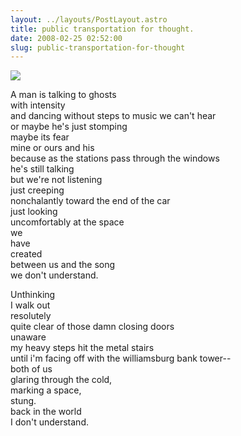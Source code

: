 ```yaml
---
layout: ../layouts/PostLayout.astro
title: public transportation for thought.
date: 2008-02-25 02:52:00
slug: public-transportation-for-thought
---
```


[![](http://members.shaw.ca/saugus/subway.jpg)](http://members.shaw.ca/saugus/subway.jpg)  
  
  
  
  
  
  
  
  
  
  
  
  
  
  
  
  
A man is talking to ghosts  
with intensity  
and dancing without steps to music we can't hear  
or maybe he's just stomping  
maybe its fear  
mine or ours and his  
because as the stations pass through the windows  
he's still talking  
but we're not listening  
just creeping  
nonchalantly toward the end of the car  
just looking  
uncomfortably at the space  
we  
have  
created  
between us and the song  
we don't understand.  
  
Unthinking  
I walk out  
resolutely  
quite clear of those damn closing doors  
unaware  
my heavy steps hit the metal stairs  
until i'm facing off with the williamsburg bank tower--  
both of us  
glaring through the cold,  
marking a space,  
stung.  
back in the world  
I don't understand.